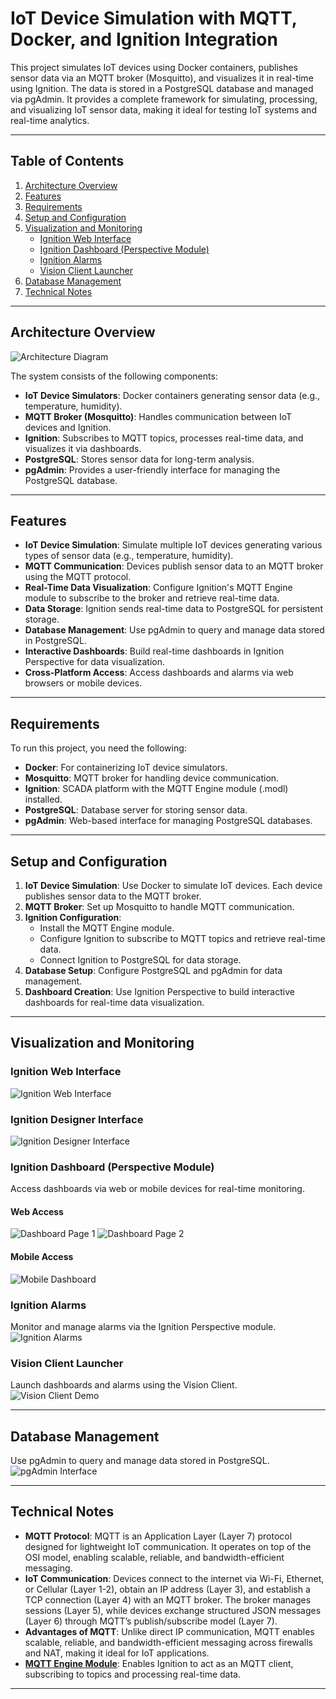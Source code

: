 # IoT Device Simulation with MQTT, Docker, and Ignition Integration

This project simulates IoT devices using Docker containers, publishes sensor data via an MQTT broker (Mosquitto), and visualizes it in real-time using Ignition. The data is stored in a PostgreSQL database and managed via pgAdmin. It provides a complete framework for simulating, processing, and visualizing IoT sensor data, making it ideal for testing IoT systems and real-time analytics.

---

## Table of Contents
1. [Architecture Overview](#architecture-overview)
2. [Features](#features)
3. [Requirements](#requirements)
4. [Setup and Configuration](#setup-and-configuration)
5. [Visualization and Monitoring](#visualization-and-monitoring)
   - [Ignition Web Interface](#ignition-web-interface)
   - [Ignition Dashboard (Perspective Module)](#ignition-dashboard-perspective-module)
   - [Ignition Alarms](#ignition-alarms)
   - [Vision Client Launcher](#vision-client-launcher)
6. [Database Management](#database-management)
7. [Technical Notes](#technical-notes)

---

## Architecture Overview
![Architecture Diagram](./images/Archi_2.png)

The system consists of the following components:
- **IoT Device Simulators**: Docker containers generating sensor data (e.g., temperature, humidity).
- **MQTT Broker (Mosquitto)**: Handles communication between IoT devices and Ignition.
- **Ignition**: Subscribes to MQTT topics, processes real-time data, and visualizes it via dashboards.
- **PostgreSQL**: Stores sensor data for long-term analysis.
- **pgAdmin**: Provides a user-friendly interface for managing the PostgreSQL database.

---

## Features
- **IoT Device Simulation**: Simulate multiple IoT devices generating various types of sensor data (e.g., temperature, humidity).
- **MQTT Communication**: Devices publish sensor data to an MQTT broker using the MQTT protocol.
- **Real-Time Data Visualization**: Configure Ignition's MQTT Engine module to subscribe to the broker and retrieve real-time data.
- **Data Storage**: Ignition sends real-time data to PostgreSQL for persistent storage.
- **Database Management**: Use pgAdmin to query and manage data stored in PostgreSQL.
- **Interactive Dashboards**: Build real-time dashboards in Ignition Perspective for data visualization.
- **Cross-Platform Access**: Access dashboards and alarms via web browsers or mobile devices.

---

## Requirements
To run this project, you need the following:
- **Docker**: For containerizing IoT device simulators.
- **Mosquitto**: MQTT broker for handling device communication.
- **Ignition**: SCADA platform with the MQTT Engine module (.modl) installed.
- **PostgreSQL**: Database server for storing sensor data.
- **pgAdmin**: Web-based interface for managing PostgreSQL databases.

---

## Setup and Configuration
1. **IoT Device Simulation**: Use Docker to simulate IoT devices. Each device publishes sensor data to the MQTT broker.
2. **MQTT Broker**: Set up Mosquitto to handle MQTT communication.
3. **Ignition Configuration**:
   - Install the MQTT Engine module.
   - Configure Ignition to subscribe to MQTT topics and retrieve real-time data.
   - Connect Ignition to PostgreSQL for data storage.
4. **Database Setup**: Configure PostgreSQL and pgAdmin for data management.
5. **Dashboard Creation**: Use Ignition Perspective to build interactive dashboards for real-time data visualization.

---

## Visualization and Monitoring

### Ignition Web Interface
![Ignition Web Interface](./images/status_tag.png)

### Ignition Designer Interface
![Ignition Designer Interface](./images/interface_tags_designer.png)

### Ignition Dashboard (Perspective Module)
Access dashboards via web or mobile devices for real-time monitoring.

#### Web Access
![Dashboard Page 1](./images/pages_02.png)
![Dashboard Page 2](./images/Dashboard_perspective.png)

#### Mobile Access
![Mobile Dashboard](./images/iot_dashboard_from_phone.png)

### Ignition Alarms
Monitor and manage alarms via the Ignition Perspective module.
![Ignition Alarms](./images/ignitiono_alarm_perspective.png)

### Vision Client Launcher
Launch dashboards and alarms using the Vision Client.
![Vision Client Demo](./images/gif_vision_client.gif)

---

## Database Management
Use pgAdmin to query and manage data stored in PostgreSQL.
![pgAdmin Interface](./images/pg_admin_interface.png)

---

## Technical Notes
- **MQTT Protocol**: MQTT is an Application Layer (Layer 7) protocol designed for lightweight IoT communication. It operates on top of the OSI model, enabling scalable, reliable, and bandwidth-efficient messaging.
- **IoT Communication**: Devices connect to the internet via Wi-Fi, Ethernet, or Cellular (Layer 1-2), obtain an IP address (Layer 3), and establish a TCP connection (Layer 4) with an MQTT broker. The broker manages sessions (Layer 5), while devices exchange structured JSON messages (Layer 6) through MQTT’s publish/subscribe model (Layer 7).
- **Advantages of MQTT**: Unlike direct IP communication, MQTT enables scalable, reliable, and bandwidth-efficient messaging across firewalls and NAT, making it ideal for IoT applications.
- [**MQTT Engine Module**](https://inductiveautomation.com/resources/video/mqtt-engine-module): Enables Ignition to act as an MQTT client, subscribing to topics and processing real-time data.

---